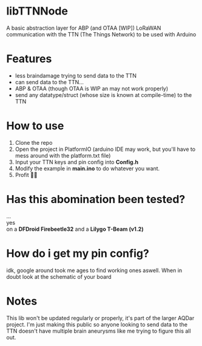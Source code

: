 # libTTNNode
A basic abstraction layer for ABP (and OTAA [WIP]) LoRaWAN communication with the TTN (The Things Network) to be used with Arduino

# Features
* less braindamage trying to send data to the TTN
* can send data to the TTN...
* ABP & OTAA (though OTAA is WIP an may not work properly)
* send any datatype/struct (whose size is known at compile-time) to the TTN

# How to use
1. Clone the repo
2. Open the project in PlatformIO (arduino IDE may work, but you'll have to mess around with the platform.txt file)
3. Input your TTN keys and pin config into **Config.h**
4. Modify the example in **main.ino** to do whatever you want.
5. Profit 🥳🥳

# Has this abomination been tested?
...</br>
yes</br>
on a **DFDroid Firebeetle32** and a **Lilygo T-Beam (v1.2)**

# How do i get my pin config?
idk, google around took me ages to find working ones aswell. When in doubt look at the schematic of your board

# Notes
This lib won't be updated regularly or properly, it's part of the larger AQDar project. I'm just making this public so anyone looking to send data to the TTN doesn't have multiple brain aneurysms like me trying to figure this all out.